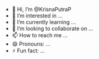 - 👋 Hi, I’m @KrisnaPutraP
- 👀 I’m interested in ...
- 🌱 I’m currently learning ...
- 💞️ I’m looking to collaborate on ...
- 📫 How to reach me ...
- 😄 Pronouns: ...
- ⚡ Fun fact: ...

<!---
KrisnaPutraP/KrisnaPutraP is a ✨ special ✨ repository because its `README.md` (this file) appears on your GitHub profile.
You can click the Preview link to take a look at your changes.
--->
